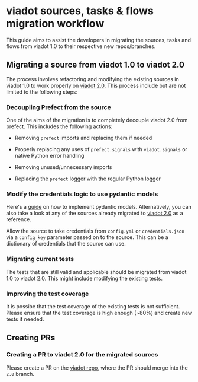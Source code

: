# viadot sources, tasks & flows migration workflow
This guide aims to assist the developers in migrating the sources, tasks and flows from viadot 1.0 to their respective new repos/branches.

## Migrating a source from viadot 1.0 to viadot 2.0
The process involves refactoring and modifying the existing sources in viadot 1.0 to work properly on [viadot 2.0](https://github.com/dyvenia/viadot/tree/2.0). This process include but are not limited to the following steps:
### Decoupling Prefect from the source
One of the aims of the migration is to completely decouple viadot 2.0 from prefect.
This includes the following actions:

- Removing `prefect` imports and replacing them if needed

- Properly replacing any uses of `prefect.signals` with `viadot.signals` or native Python error handling

- Removing unused/unnecessary imports

- Replacing the `prefect` logger with the regular Python logger

### Modify the credentials logic to use pydantic models
Here's a [guide](https://medium.com/mlearning-ai/improve-your-data-models-with-pydantic-f9f10ca66f26) on how to implement pydantic models. Alternatively, you can also take a look at any of the sources already migrated to [viadot 2.0](https://github.com/dyvenia/viadot/tree/2.0/viadot/sources) as a reference.

Allow the source to take credentials from `config.yml` or `credentials.json` via a `config_key` parameter passed on to the source.
This can be a dictionary of credentials that the source can use.
### Migrating current tests
The tests that are still valid and applicable should be migrated from viadot 1.0 to viadot 2.0. This might include modifying the existing tests.
### Improving the test coverage
It is possibe that the test coverage of the existing tests is not sufficient. Please ensure that the test coverage is high enough (~80%) and create new tests if needed.
## Creating PRs
### Creating a PR to viadot 2.0 for the migrated sources
Please create a PR on the [viadot repo](https://github.com/dyvenia/viadot), where the PR should merge into the `2.0` branch.
